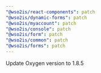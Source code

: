 ```yaml
---
"@wso2is/react-components": patch
"@wso2is/dynamic-forms": patch
"@wso2is/myaccount": patch
"@wso2is/console": patch
"@wso2is/form": patch
"@wso2is/common": patch
"@wso2is/forms": patch
---
```


Update Oxygen version to 1.8.5
